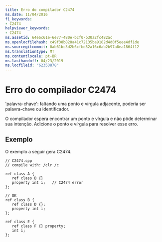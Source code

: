 ```yaml
---
title: Erro do compilador C2474
ms.date: 11/04/2016
f1_keywords:
- C2474
helpviewer_keywords:
- C2474
ms.assetid: 64e6c61e-6e77-480e-bcf0-b30a2fc482ac
ms.openlocfilehash: c49f38b828a41c72135ba9182d4d0f5eee4df1de
ms.sourcegitcommit: 0ab61bc3d2b6cfbd52a16c6ab2b97a8ea1864f12
ms.translationtype: MT
ms.contentlocale: pt-BR
ms.lasthandoff: 04/23/2019
ms.locfileid: "62350878"
---
```

# <a name="compiler-error-c2474"></a>Erro do compilador C2474

'palavra-chave': faltando uma ponto e vírgula adjacente, poderia ser palavra-chave ou identificador.

O compilador espera encontrar um ponto e vírgula e não pôde determinar sua intenção. Adicione o ponto e vírgula para resolver esse erro.

## <a name="example"></a>Exemplo

O exemplo a seguir gera C2474.

```
// C2474.cpp
// compile with: /clr /c

ref class A {
   ref class B {}
   property int i;   // C2474 error
};

// OK
ref class B {
   ref class D {};
   property int i;
};

ref class E {
   ref class F {} property;
   int i;
};
```